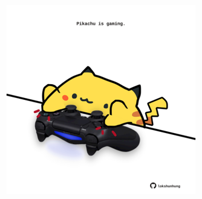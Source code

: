 <!-- built at 07/01/2023, 19:00:59 UTC -->
<p align="center">
  <img width="500" height="500" src="./ReadmeImage.svg">
</p>
